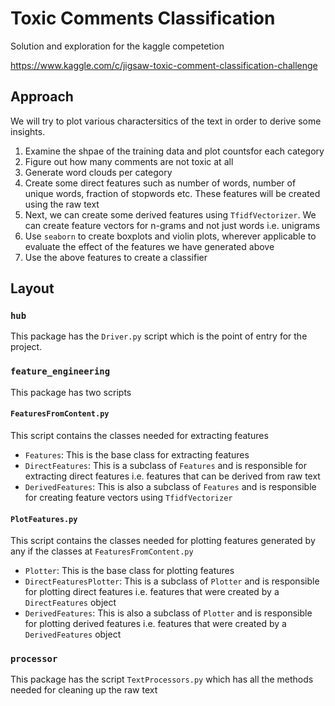 # Toxic Comments Classification

Solution and exploration for the kaggle competetion

https://www.kaggle.com/c/jigsaw-toxic-comment-classification-challenge

## Approach
We will try to plot various charactersitics of the text in order to derive some insights.

1. Examine the shpae of the training data and plot countsfor each category
2. Figure out how many comments are not toxic at all
3. Generate word clouds per category
4. Create some direct features such as number of words, number of unique words, fraction of stopwords etc. These features will be created using the raw text
5. Next, we can create some derived features using `TfidfVectorizer`. We can create feature vectors for n-grams and not just words i.e. unigrams
6. Use `seaborn` to create boxplots and violin plots, wherever applicable to evaluate the effect of the features we have generated above
7. Use the above features to create a classifier

## Layout

### `hub`
This package has the `Driver.py` script which is the point of entry for the project.

### `feature_engineering`
This package has two scripts

#### `FeaturesFromContent.py` 
This script contains the classes needed for extracting features
- `Features`: This is the base class for extracting features
- `DirectFeatures`: This is a subclass of `Features` and is responsible for extracting direct features i.e. features that can be derived from raw text
- `DerivedFeatures`: This is also a subclass of `Features` and is responsible for creating feature vectors using `TfidfVectorizer`

#### `PlotFeatures.py` 
This script contains the classes needed for plotting features generated by any if the classes at `FeaturesFromContent.py`

- `Plotter`: This is the base class for plotting features
- `DirectFeaturesPlotter`: This is a subclass of `Plotter` and is responsible for plotting direct features i.e. features that were created by a `DirectFeatures` object
- `DerivedFeatures`: This is also a subclass of `Plotter` and is responsible for plotting derived features i.e. features that were created by a `DerivedFeatures` object

### `processor`
This package has the script `TextProcessors.py` which has all the methods needed for cleaning up the raw text
